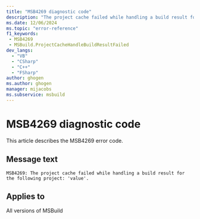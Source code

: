```yaml
---
title: "MSB4269 diagnostic code"
description: "The project cache failed while handling a build result for the following project: 'value'."
ms.date: 12/06/2024
ms.topic: "error-reference"
f1_keywords:
 - MSB4269
 - MSBuild.ProjectCacheHandleBuildResultFailed
dev_langs:
  - "VB"
  - "CSharp"
  - "C++"
  - "FSharp"
author: ghogen
ms.author: ghogen
manager: mijacobs
ms.subservice: msbuild
---
```


# MSB4269 diagnostic code

<!-- :::ErrorDefinitionDescription::: -->
<!-- :::editable-content name="introDescription"::: -->
This article describes the MSB4269 error code.
<!-- :::editable-content-end::: -->

## Message text

`MSB4269: The project cache failed while handling a build result for the following project: 'value'.`

<!-- :::editable-content name="postOutputDescription"::: -->
<!-- :::editable-content-end::: -->
<!-- :::ErrorDefinitionDescription-end::: -->

## Applies to

All versions of MSBuild
